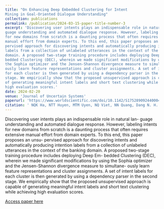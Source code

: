 ```yaml
---
title: "On Enhancing Deep Embedded Clustering for Intent
Mining in Goal-Oriented Dialogue Understanding"
collection: publications
permalink: /publication/2024-03-15-paper-title-number-3
excerpt: 'Discovering user intents plays an indispensable role in natural lan-
guage understanding and automated dialogue response. However, labeling intents
for new domains from scratch is a daunting process that often requires extensive
manual effort from domain experts. To this end, this paper proposes an unsu-
pervised approach for discovering intents and automatically producing intention
labels from a collection of unlabeled utterances in the context of the banking
domain. A proposed two-stage training procedure includes deploying Deep Em-
bedded Clustering (DEC), wherein we made significant modifications by using
the Sophia optimizer and the Jensen-Shannon divergence measure to simultane-
ously learn feature representations and cluster assignments. A set of intent labels
for each cluster is then generated by using a dependency parser in the second
stage. We empirically show that the proposed unsupervised approach is capable
of generating meaningful intent labels and short text clustering while achieving
high evaluation scores.'
date: 2024-02-20
venue: 'Journal of Uncertain Systems'
paperurl: 'https://www.worldscientific.com/doi/10.1142/S175289092440004X'
citation: ' NQK Ha, NTT Huyen, MTM Uyen, NQ Viet, NN Quang, Dang N. H. Thanh. Customer Intent Mining from Service Inquiries with Newly Improved Deep Embedded Clustering. Journal of Uncertain Systems, 2024 (Scopus).'
---
```

Discovering user intents plays an indispensable role in natural lan-
guage understanding and automated dialogue response. However, labeling intents
for new domains from scratch is a daunting process that often requires extensive
manual effort from domain experts. To this end, this paper proposes an unsu-
pervised approach for discovering intents and automatically producing intention
labels from a collection of unlabeled utterances in the context of the banking
domain. A proposed two-stage training procedure includes deploying Deep Em-
bedded Clustering (DEC), wherein we made significant modifications by using
the Sophia optimizer and the Jensen-Shannon divergence measure to simultane-
ously learn feature representations and cluster assignments. A set of intent labels
for each cluster is then generated by using a dependency parser in the second
stage. We empirically show that the proposed unsupervised approach is capable
of generating meaningful intent labels and short text clustering while achieving
high evaluation scores.

[Access paper here](https://www.worldscientific.com/doi/10.1142/S175289092440004X)
